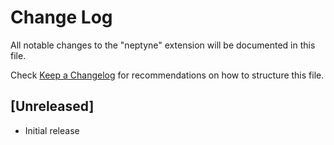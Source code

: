 # Change Log

All notable changes to the "neptyne" extension will be documented in this file.

Check [Keep a Changelog](http://keepachangelog.com/) for recommendations on how to structure this file.

## [Unreleased]

- Initial release